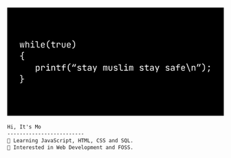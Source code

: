 ![c](smssfinc.png)

```
Hi, It's Mo
-------------------------
🌟 Learning JavaScript, HTML, CSS and SQL.
🚩 Interested in Web Development and FOSS.
```
